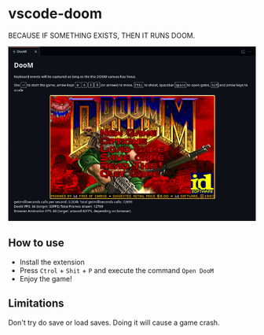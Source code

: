 # vscode-doom 

BECAUSE IF SOMETHING EXISTS, THEN IT RUNS DOOM.

![Screenshot](https://raw.githubusercontent.com/ArthurLobopro/vscode-doom/main/.github/screenshot.png)

## How to use

* Install the extension
* Press `Ctrol` + `Shit` + `P` and execute the command `Open DooM`
* Enjoy the game!

## Limitations

Don't try do save or load saves. Doing it will cause a game crash.